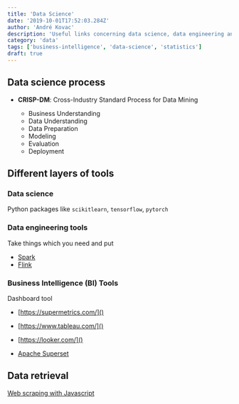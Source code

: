 ```yaml
---
title: 'Data Science'
date: '2019-10-01T17:52:03.284Z'
author: 'André Kovac'
description: 'Useful links concerning data science, data engineering and data analysis'
category: 'data'
tags: ['business-intelligence', 'data-science', 'statistics']
draft: true
---
```


## Data science process

* **CRISP-DM**: Cross-Industry Standard Process for Data Mining

    - Business Understanding
    - Data Understanding
    - Data Preparation
    - Modeling
    - Evaluation
    - Deployment

## Different layers of tools

### Data science

Python packages like `scikitlearn`, `tensorflow`, `pytorch`

### Data engineering tools

Take things which you need and put

- [Spark](https://spark.apache.org/)
- [Flink](https://flink.apache.org/)

### Business Intelligence (BI) Tools

Dashboard tool

- [https://supermetrics.com/]()
- [https://www.tableau.com/]()
- [https://looker.com/]()

- [Apache Superset](https://superset.incubator.apache.org/gallery.html)


## Data retrieval

[Web scraping with Javascript](https://www.youtube.com/watch?v=TzZ3YOUhCxo)
